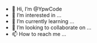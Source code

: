 - 👋 Hi, I’m @YpwCode
- 👀 I’m interested in ...
- 🌱 I’m currently learning ...
- 💞️ I’m looking to collaborate on ...
- 📫 How to reach me ...

<!---
YpwCode/YpwCode is a ✨ special ✨ repository because its `README.md` (this file) appears on your GitHub profile.
You can click the Preview link to take a look at your changes.
--->
